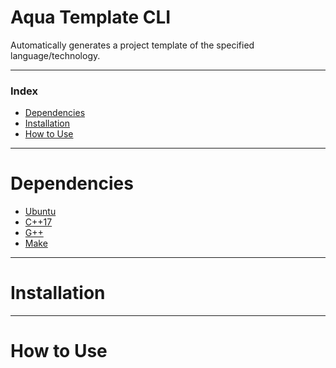 <h1>Aqua Template CLI</h1>

Automatically generates a project template of the specified language/technology.

---

<h3>Index</h3>

- [Dependencies](#dependencies)
- [Installation](#installation)
- [How to Use](#how-to-use)

---

# Dependencies

- [Ubuntu](https://ubuntu.com/download)
- [C++17](https://en.cppreference.com/w/cpp/17)
- [G++](https://linuxconfig.org/how-to-install-g-the-c-compiler-on-ubuntu-20-04-lts-focal-fossa-linux)
- [Make](https://www.gnu.org/software/make/)

---

# Installation



---

# How to Use


